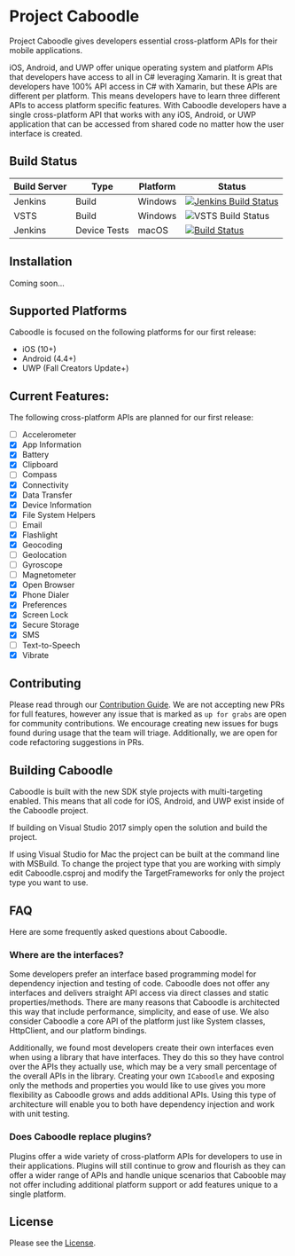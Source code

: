 # Project Caboodle

Project Caboodle gives developers essential cross-platform APIs for their mobile applications. 

iOS, Android, and UWP offer unique operating system and platform APIs that developers have access to all in C# leveraging Xamarin. It is great that developers have 100% API access in C# with Xamarin, but these APIs are different per platform. This means developers have to learn three different APIs to access platform specific features. With Caboodle developers have a single cross-platform API that works with any iOS, Android, or UWP application that can be accessed from shared code no matter how the user interface is created.

## Build Status

| Build Server | Type         | Platform | Status                                                                                                                                                                                 |
|--------------|--------------|----------|----------------------------------------------------------------------------------------------------------------------------------------------------------------------------------------|
| Jenkins      | Build        | Windows  | [![Jenkins Build Status](https://jenkins.mono-project.com/buildStatus/icon?job=Components-Caboodle)](https://jenkins.mono-project.com/view/Components/job/Components-Caboodle/)        |
| VSTS         | Build        | Windows  | ![VSTS Build Status](https://devdiv.visualstudio.com/_apis/public/build/definitions/0bdbc590-a062-4c3f-b0f6-9383f67865ee/8538/badge)                                                   |
| Jenkins      | Device Tests | macOS    | [![Build Status](https://jenkins.mono-project.com/buildStatus/icon?job=Components-Caboodle-DeviceTests-Mac)](https://jenkins.mono-project.com/job/Components-Caboodle-DeviceTests-Mac) |

## Installation
Coming soon... 

## Supported Platforms
Caboodle is focused on the following platforms for our first release:
 - iOS (10+)
 - Android (4.4+)
 - UWP (Fall Creators Update+)

## Current Features:
The following cross-platform APIs are planned for our first release:
 - [ ] Accelerometer
 - [X] App Information
 - [x] Battery
 - [X] Clipboard
 - [ ] Compass
 - [x] Connectivity
 - [x] Data Transfer
 - [x] Device Information
 - [x] File System Helpers
 - [ ] Email
 - [x] Flashlight
 - [x] Geocoding 
 - [ ] Geolocation 
 - [ ] Gyroscope
 - [ ] Magnetometer
 - [x] Open Browser
 - [x] Phone Dialer
 - [x] Preferences
 - [x] Screen Lock
 - [x] Secure Storage
 - [x] SMS
 - [ ] Text-to-Speech
 - [x] Vibrate
 
## Contributing
Please read through our [Contribution Guide](CONTRIBUTING.md). We are not accepting new PRs for full features, however any issue that is marked as `up for grabs` are open for community contributions. We encourage creating new issues for bugs found during usage that the team will triage. Additionally, we are open for code refactoring suggestions in PRs.

## Building Caboodle
Caboodle is built with the new SDK style projects with multi-targeting enabled. This means that all code for iOS, Android, and UWP exist inside of the Caboodle project. 

If building on Visual Studio 2017 simply open the solution and build the project. 

If using Visual Studio for Mac the project can be built at the command line with MSBuild. To change the project type that you are working with simply edit Caboodle.csproj and modify the TargetFrameworks for only the project type you want to use.

## FAQ
Here are some frequently asked questions about Caboodle.

### Where are the interfaces?
Some developers prefer an interface based programming model for dependency injection and testing of code. Caboodle does not offer any interfaces and delivers straight API access via direct classes and static properties/methods. There are many reasons that Caboodle is architected this way that include performance, simplicity, and ease of use. We also consider Caboodle a core API of the platform just like System classes, HttpClient, and our platform bindings. 

Additionally, we found most developers create their own interfaces even when using a library that have interfaces. They do this so they have control over the APIs they actually use, which may be a very small percentage of the overall APIs in the library. Creating your own `ICaboodle` and exposing only the methods and properties you would like to use gives you more flexibility as Caboodle grows and adds additional APIs. Using this type of architecture will enable you to both have dependency injection and work with unit testing.


### Does Caboodle replace plugins?
Plugins offer a wide variety of cross-platform APIs for developers to use in their applications. Plugins will still continue to grow and flourish as they can offer a wider range of APIs and handle unique scenarios that Cabooble may not offer including additional platform support or add features unique to a single platform.

## License
Please see the [License](LICENSE).
